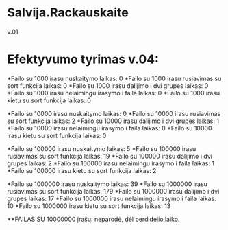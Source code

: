 # Salvija.Rackauskaite
v.01

# Efektyvumo tyrimas v.04:

*Failo su 1000 irasu nuskaitymo laikas: 0
*Failo su 1000 irasu rusiavimas su sort funkcija laikas: 0
*Failo su 1000 irasu dalijimo i dvi grupes laikas: 0
*Failo su 1000 irasu nelaimingu irasymo i faila laikas: 0
*Failo su 1000 irasu kietu su sort funkcija laikas: 0


*Failo su 10000 irasu nuskaitymo laikas: 0
*Failo su 10000 irasu rusiavimas su sort funkcija laikas: 2
*Failo su 10000 irasu dalijimo i dvi grupes laikas: 1
*Failo su 10000 irasu nelaimingu irasymo i faila laikas: 0
*Failo su 10000 irasu kietu su sort funkcija laikas: 0


*Failo su 100000 irasu nuskaitymo laikas: 5
*Failo su 100000 irasu rusiavimas su sort funkcija laikas: 19
*Failo su 100000 irasu dalijimo i dvi grupes laikas: 2
*Failo su 100000 irasu nelaimingu irasymo i faila laikas: 1
*Failo su 100000 irasu kietu su sort funkcija laikas: 2


*Failo su 1000000 irasu nuskaitymo laikas: 39
*Failo su 1000000 irasu rusiavimas su sort funkcija laikas: 179
*Failo su 1000000 irasu dalijimo i dvi grupes laikas: 17
*Failo su 1000000 irasu nelaimingu irasymo i faila laikas: 10
*Failo su 1000000 irasu kietu su sort funkcija laikas: 13

**FAILAS SU 10000000 įrašų: neparodė, dėl perdidelio laiko.
